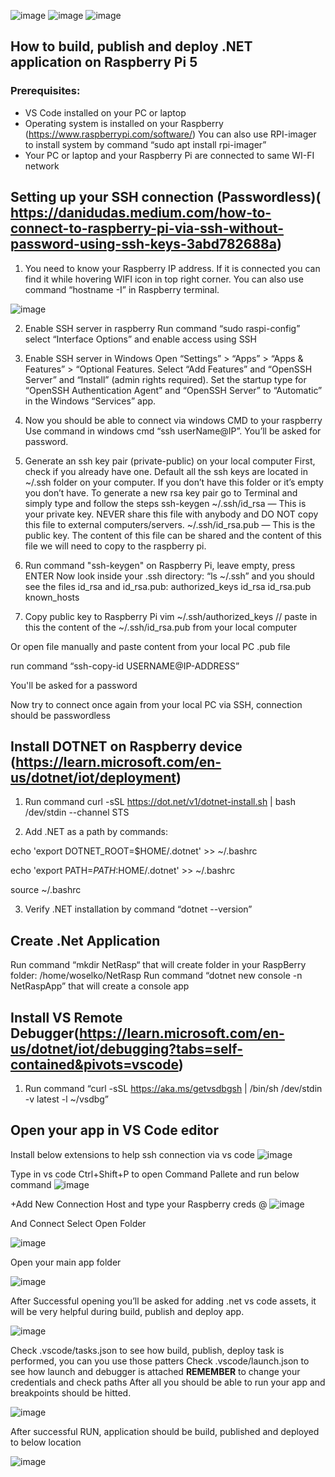 ![image](https://github.com/Woselko/NetRaspApp/assets/76818798/64573a48-579f-4c62-84dc-a63e828d5e99)
![image](https://github.com/Woselko/NetRaspApp/assets/76818798/db040443-4f3e-4ccd-a1bb-a386aae79e25)
![image](https://github.com/Woselko/NetRaspApp/assets/76818798/0bb09a90-4b24-45c6-9a9a-9be6eaaf841e)


## How to build, publish and deploy .NET application on Raspberry Pi 5

### Prerequisites:

-	VS Code installed on your PC or laptop
-	Operating system is installed on your Raspberry (https://www.raspberrypi.com/software/)
You can also use RPI-imager to install system by command “sudo apt install rpi-imager”
-	Your PC or laptop and your Raspberry Pi are connected to same WI-FI network
  
## Setting up your SSH connection (Passwordless)( https://danidudas.medium.com/how-to-connect-to-raspberry-pi-via-ssh-without-password-using-ssh-keys-3abd782688a)

1.	You need to know your Raspberry IP address.  If it is connected you can find it while hovering WIFI icon in top right corner. 
You can also use command “hostname -I” in Raspberry terminal.

![image](https://github.com/Woselko/NetRaspApp/assets/76818798/1e458639-d31f-4e54-9739-99dd6b6c1c53)

2.	Enable SSH server in raspberry
Run command “sudo raspi-config” select “Interface Options” and enable access using SSH

3.	Enable SSH server in Windows
Open “Settings” > “Apps” > “Apps & Features” > “Optional Features.
Select “Add Features” and “OpenSSH Server” and “Install” (admin rights required).
Set the startup type for “OpenSSH Authentication Agent” and “OpenSSH Server” to “Automatic” in the Windows “Services” app.

4.	Now you should be able to connect via windows CMD to your raspberry
Use command in windows cmd “ssh userName@IP”. You’ll be asked for password.

5.	Generate an ssh key pair (private-public) on your local computer
First, check if you already have one. Default all the ssh keys are located in ~/.ssh folder on your computer. If you don’t have this folder or it’s empty you don’t have. To generate a new rsa key pair go to Terminal and simply type and follow the steps ssh-keygen
~/.ssh/id_rsa — This is your private key. NEVER share this file with anybody and DO NOT copy this file to external computers/servers.
~/.ssh/id_rsa.pub — This is the public key. The content of this file can be shared and the content of this file we will need to copy to the raspberry pi.

6.	Run command "ssh-keygen" on Raspberry Pi, leave empty, press ENTER
Now look inside your .ssh directory: “ls ~/.ssh” and you should see the files id_rsa and id_rsa.pub: authorized_keys  id_rsa  id_rsa.pub  known_hosts

7.	Copy public key to Raspberry Pi
vim ~/.ssh/authorized_keys
// paste in this the content of the ~/.ssh/id_rsa.pub from your local computer

Or open file manually and paste content from your local PC .pub file 

run command “ssh-copy-id USERNAME@IP-ADDRESS”

You'll be asked for a password

Now try to connect once again from your local PC via SSH, connection should be passwordless

## Install  DOTNET on Raspberry device (https://learn.microsoft.com/en-us/dotnet/iot/deployment)
1.	Run command
curl -sSL https://dot.net/v1/dotnet-install.sh | bash /dev/stdin --channel STS

2.	Add .NET as a path by commands:

echo 'export DOTNET_ROOT=$HOME/.dotnet' >> ~/.bashrc

echo 'export PATH=$PATH:$HOME/.dotnet' >> ~/.bashrc

source ~/.bashrc

3.	Verify .NET installation by command “dotnet --version”

## Create .Net Application
Run command “mkdir  NetRasp“ that will create folder in your RaspBerry folder: /home/woselko/NetRasp
Run command “dotnet new console -n NetRaspApp” that will create a console app

## Install VS Remote Debugger(https://learn.microsoft.com/en-us/dotnet/iot/debugging?tabs=self-contained&pivots=vscode)
1.	Run command “curl -sSL https://aka.ms/getvsdbgsh | /bin/sh /dev/stdin -v latest -l ~/vsdbg”

## Open your app in VS Code editor
Install below extensions to help ssh connection via vs code
![image](https://github.com/Woselko/NetRaspApp/assets/76818798/7cde105e-1c97-46bf-8e72-c413478c42a6)

Type in vs code Ctrl+Shift+P to open Command Pallete and run below command
![image](https://github.com/Woselko/NetRaspApp/assets/76818798/2397ab81-2bfd-41e2-bb25-4956bccdd5d6)

+Add New Connection Host  and type your Raspberry creds <username>@<IPAdress>
![image](https://github.com/Woselko/NetRaspApp/assets/76818798/a48ffdcf-ac4f-4812-be84-0db5c5fdd05a)

And Connect
Select Open Folder

![image](https://github.com/Woselko/NetRaspApp/assets/76818798/1f28975e-53b5-4276-8c65-51cb5d4c43fa)

Open your main app folder

![image](https://github.com/Woselko/NetRaspApp/assets/76818798/b5b6f45b-9991-44a2-831d-6bb69eb6da8e)

After Successful opening you’ll be asked for adding .net vs code assets, it will be very helpful during build, publish and deploy app.

![image](https://github.com/Woselko/NetRaspApp/assets/76818798/307aa891-c043-4321-9869-444d8999021e)

Check .vscode/tasks.json to see how build, publish, deploy task  is performed, you can you use those patters Check .vscode/launch.json to see how launch and debugger is attached
**REMEMBER** to change your credentials and check paths
After all you should be able to run your app and breakpoints should be hitted.

![image](https://github.com/Woselko/NetRaspApp/assets/76818798/4f4ce26e-4a7b-44d1-b396-fbd3af66ce37)

After successful RUN, application should be build, published and deployed to below location

![image](https://github.com/Woselko/NetRaspApp/assets/76818798/242b2965-d2f4-46c6-94ac-553474cc7c9e)
